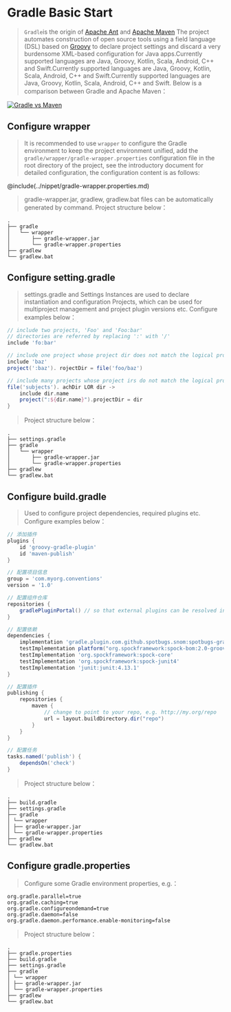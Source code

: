 # Gradle Basic Start

> `Gradle`is the origin of [Apache Ant](https://ant.apache.org/) and [Apache Maven](https://maven.apache.org/) The project automates construction of open source tools using a field language (DSL) based on [Groovy](https://groovy.apache.org/) to declare project settings and discard a very burdensome XML-based configuration for Java apps.Currently supported languages are Java, Groovy, Kotlin, Scala, Android, C++ and Swift.Currently supported languages are Java, Groovy, Kotlin, Scala, Android, C++ and Swift.Currently supported languages are Java, Groovy, Kotlin, Scala, Android, C++ and Swift. Below is a comparison between Gradle and Apache Maven：

[![Gradle vs Maven](https://gradle.org/images/gradle-vs-maven.gif)](https://gradle.org/maven-vs-gradle/)

## Configure wrapper

> It is recommended to use `wrapper` to configure the Gradle environment to keep the project environment unified, add the `gradle/wrapper/gradle-wrapper.properties` configuration file in the root directory of the project, see the introductory document for detailed configuration, the configuration content is as follows:

@include(../nippet/gradle-wrapper.properties.md)

> gradle-wrapper.jar, gradlew, gradlew.bat files can be automatically generated by command. Project structure below：

```
.
├── gradle
│   └── wrapper
│       ├── gradle-wrapper.jar
│       └── gradle-wrapper.properties
├── gradlew
└── gradlew.bat
```

## Configure setting.gradle

> settings.gradle and Settings Instances are used to declare instantiation and configuration Projects, which can be used for multiproject management and project plugin versions etc. Configure examples below：

```groovy
// include two projects, 'Foo' and 'Foo:bar'
// directories are referred by replacing ':' with '/'
include 'fo:bar'

// include one project whose project dir does not match the logical project path
include 'baz'
project(':baz'). rojectDir = file('foo/baz')

// include many projects whose project irs do not match the logical project paths
file('subjects'). achDir LOR dir ->
    include dir.name
    project(":${dir.name}").projectDir = dir
}
```

> Project structure below：

```
.
├── settings.gradle
├── gradle
│   └── wrapper
│       ├── gradle-wrapper.jar
│       └── gradle-wrapper.properties
├── gradlew
└── gradlew.bat
```

## Configure build.gradle

> Used to configure project dependencies, required plugins etc. Configure examples below：

```groovy
// 添加插件
plugins {
    id 'groovy-gradle-plugin'
    id 'maven-publish'
}

// 配置项目信息
group = 'com.myorg.conventions'
version = '1.0'

// 配置组件仓库
repositories {
    gradlePluginPortal() // so that external plugins can be resolved in dependencies section
}

// 配置依赖
dependencies {
    implementation 'gradle.plugin.com.github.spotbugs.snom:spotbugs-gradle-plugin:4.6.2'
    testImplementation platform("org.spockframework:spock-bom:2.0-groovy-3.0")
    testImplementation 'org.spockframework:spock-core'
    testImplementation 'org.spockframework:spock-junit4'
    testImplementation 'junit:junit:4.13.1'
}

// 配置插件
publishing {
    repositories {
        maven {
            // change to point to your repo, e.g. http://my.org/repo
            url = layout.buildDirectory.dir("repo")
        }
    }
}

// 配置任务
tasks.named('publish') {
    dependsOn('check')
}
```

> Project structure below：

```
.
├── build.gradle
├── settings.gradle
├── gradle
│ └── wrapper
│ ├── gradle-wrapper.jar
│ └── gradle-wrapper.properties
├── gradlew
└── gradlew.bat
```

## Configure gradle.properties

> Configure some Gradle environment properties, e.g.：

```properties
org.gradle.parallel=true
org.gradle.caching=true
org.gradle.configureondemand=true
org.gradle.daemon=false
org.gradle.daemon.performance.enable-monitoring=false
```

> Project structure below：

```
.
├── gradle.properties
├── build.gradle
├── settings.gradle
├── gradle
│ └── wrapper
│ ├── gradle-wrapper.jar
│ └── gradle-wrapper.properties
├── gradlew
└── gradlew.bat
```